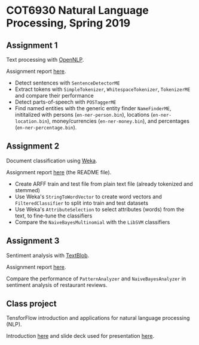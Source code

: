 # COT6930 Natural Language Processing, Spring 2019

## Assignment 1

Text processing with [OpenNLP](https://opennlp.apache.org/).

Assignment report [here](https://github.com/cgarbin/cot6930-natural-language-processing/blob/master/assignment1/COT-6930%20assignment%201%20report%20cgarbin.pdf).

- Detect sentences with `SentenceDetectorME`
- Extract tokens with `SimpleTokenizer`, `WhitespaceTokenizer`, `TokenizerME` and compare their performance
- Detect parts-of-speech with `POSTaggerME`
- Find named entities with the generic entity finder `NameFinderME`, inititalized with persons (`en-ner-person.bin`),
  locations (`en-ner-location.bin`), money/currencies (`en-ner-money.bin`), and percentages (`en-ner-percentage.bin`).

## Assignment 2

Document classification using [Weka](https://www.cs.waikato.ac.nz/~ml/weka/).

Assignment report [here](https://github.com/cgarbin/cot6930-natural-language-processingee/master/assignment2) (the README file).

- Create ARFF train and test file from plain text file (already tokenized and stemmed)
- Use Weka's `StringToWordVector` to create word vectors and `FilteredClassifier` to split into train and test datasets
- Use Weka's `AttributeSelection` to select attributes (words) from the text, to fine-tune the classifiers
- Compare the `NaiveBayesMultinomial` with the `LibSVM` classifiers

## Assignment 3

Sentiment analysis with [TextBlob](https://textblob.readthedocs.io/en/dev/).

Assignment report [here](https://github.com/cgarbin/cot6930-natural-language-processing/blob/master/assignment3/COT-6930%20assignment%203%20cgarbin.pdf).

Compare the performance of `PatternAnalyzer` and `NaiveBayesAnalyzer` in sentiment analysis of restaurant reviews.

## Class project

TensforFlow introduction and applications for natural language processing (NLP).

Introduction [here](https://github.com/cgarbin/cot6930-natural-language-processing/tree/master/tensorflow-presentation)
and slide deck used for presentation [here](https://github.com/cgarbin/cot6930-natural-language-processing/blob/master/tensorflow-presentation/COT-6930%20presentation%20-%20TensorFlow.pdf).
